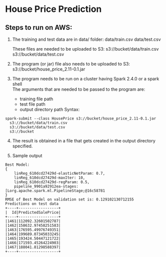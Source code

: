# House Price Prediction

## Steps to run on AWS:

1) The training and test data are in data/ folder:
    data/train.csv
    data/test.csv

    These files are needed to be uploaded to S3:
    s3://bucket/data/train.csv
    s3://bucket/data/test.csv

2) The program (or jar) file also needs to be uploaded to S3:
    s3://bucket/house_price_2.11-0.1.jar

3) The program needs to be run on a cluster having Spark 2.4.0 or a spark shell<br>
   The arguments that are needed to be passed to the program are:
   * training file path
   * test file path
   * output directory path
Syntax:<br>
```
spark-submit --class HousePrice s3://bucket/house_price_2.11-0.1.jar 
  s3://bucket/data/train.csv 
  s3://bucket/data/test.csv 
  s3://bucket
```

4) The result is obtained in a file that gets created in the output directory specified.

5) Sample output
```
Best Model:
{
	linReg_610dcd27429d-elasticNetParam: 0.7,
	linReg_610dcd27429d-maxIter: 10,
	linReg_610dcd27429d-regParam: 0.5,
	pipeline_9901a92912ea-stages: [Lorg.apache.spark.ml.PipelineStage;@16c58781
}
RMSE of Best Model on validation set is: 0.129102130712155
Predictions on test data
+----+------------------+
|  Id|PredictedSalePrice|
+----+------------------+
|1461|112092.32601502787|
|1462|158632.97458251583|
|1463|176595.49976749351|
|1464|199689.07345033245|
|1465|193424.50447121722|
|1466|171593.45264224903|
|1467|188041.81298588397|
+----+------------------+
```
